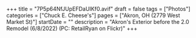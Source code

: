 +++
title = "7P5p64NfJUpEFDaUIKf0.avif"
draft = false
tags = ["Photos"]
categories = ["Chuck E. Cheese's"]
pages = ["Akron, OH (2779 West Market St)"]
startDate = ""
description = "Akron's Exterior before the 2.0 Remodel (6/8/2022) (PC: RetailRyan on Flickr)"
+++
